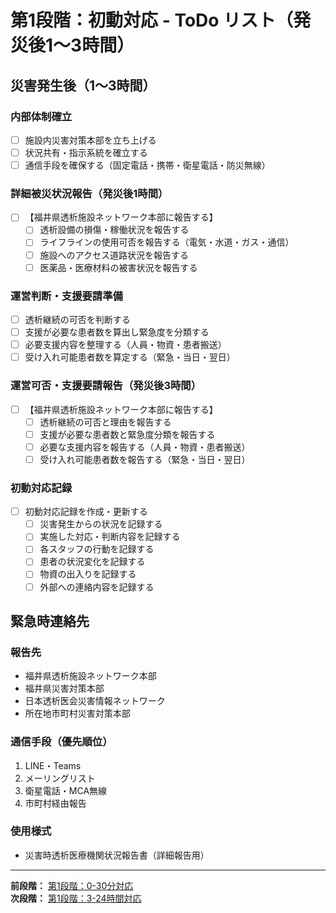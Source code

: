 # 第1段階：初動対応 - ToDo リスト（発災後1～3時間）

## 災害発生後（1～3時間）

### 内部体制確立
- [ ] 施設内災害対策本部を立ち上げる
- [ ] 状況共有・指示系統を確立する
- [ ] 通信手段を確保する（固定電話・携帯・衛星電話・防災無線）

### 詳細被災状況報告（発災後1時間）
- [ ] 【福井県透析施設ネットワーク本部に報告する】
  - [ ] 透析設備の損傷・稼働状況を報告する
  - [ ] ライフラインの使用可否を報告する（電気・水道・ガス・通信）
  - [ ] 施設へのアクセス道路状況を報告する
  - [ ] 医薬品・医療材料の被害状況を報告する

### 運営判断・支援要請準備
- [ ] 透析継続の可否を判断する
- [ ] 支援が必要な患者数を算出し緊急度を分類する
- [ ] 必要支援内容を整理する（人員・物資・患者搬送）
- [ ] 受け入れ可能患者数を算定する（緊急・当日・翌日）

### 運営可否・支援要請報告（発災後3時間）
- [ ] 【福井県透析施設ネットワーク本部に報告する】
  - [ ] 透析継続の可否と理由を報告する
  - [ ] 支援が必要な患者数と緊急度分類を報告する
  - [ ] 必要な支援内容を報告する（人員・物資・患者搬送）
  - [ ] 受け入れ可能患者数を報告する（緊急・当日・翌日）

### 初動対応記録
- [ ] 初動対応記録を作成・更新する
  - [ ] 災害発生からの状況を記録する
  - [ ] 実施した対応・判断内容を記録する
  - [ ] 各スタッフの行動を記録する
  - [ ] 患者の状況変化を記録する
  - [ ] 物資の出入りを記録する
  - [ ] 外部への連絡内容を記録する

## 緊急時連絡先

### 報告先
- 福井県透析施設ネットワーク本部
- 福井県災害対策本部
- 日本透析医会災害情報ネットワーク
- 所在地市町村災害対策本部

### 通信手段（優先順位）
1. LINE・Teams
2. メーリングリスト
3. 衛星電話・MCA無線
4. 市町村経由報告

### 使用様式
- 災害時透析医療機関状況報告書（詳細報告用）

---
**前段階：** [第1段階：0-30分対応](初動対応_チェックリスト_01_0-30分.md)  
**次段階：** [第1段階：3-24時間対応](初動対応_チェックリスト_03_3-24時間.md)